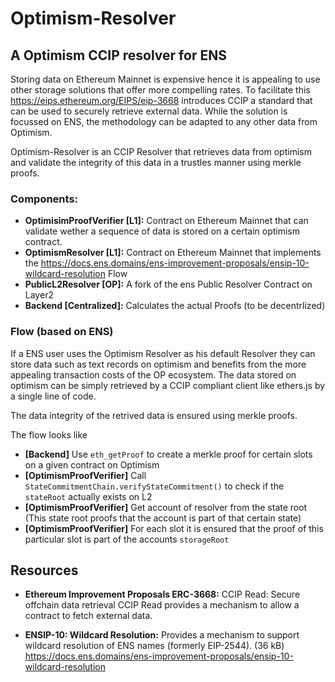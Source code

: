 # Optimism-Resolver

## A Optimism CCIP resolver for ENS

Storing data on Ethereum Mainnet is expensive hence it is appealing to use other storage solutions that offer more compelling rates. To facilitate this https://eips.ethereum.org/EIPS/eip-3668 introduces CCIP a standard that can be used to securely retrieve external data. While the solution is focussed on ENS, the methodology can be adapted to any other data from Optimism.

Optimism-Resolver is an CCIP Resolver that retrieves data from optimism and validate the integrity of this data in a trustles manner using merkle proofs.

### Components:
* **OptimisimProofVerifier [L1]:** 
Contract on Ethereum Mainnet that can validate wether a sequence of data is stored on a certain optimism contract.
* **OptimismResolver [L1]:** 
Contract on Ethereum Mainnet that implements the https://docs.ens.domains/ens-improvement-proposals/ensip-10-wildcard-resolution Flow
* **PublicL2Resolver [OP]:**
A fork of the ens Public Resolver Contract on Layer2
* **Backend [Centralized]:**
Calculates the actual Proofs (to be decentrlized)

### Flow (based on ENS)

If a ENS user uses the Optimism Resolver as his default Resolver they can store data such as text records on optimism and benefits from the more appealing transaction costs of the OP ecosystem. The data stored on optimism can be simply retrieved by a CCIP compliant client like ethers.js by a single line of code.

The data integrity of the retrived data is ensured using merkle proofs.

The flow looks like
* **[Backend]** Use `eth_getProof` to create a merkle proof for certain slots on a given contract on Optimism
* **[OptimismProofVerifier]** Call `StateCommitmentChain.verifyStateCommitment()` to check if the `stateRoot` actually exists on L2
* **[OptimismProofVerifier]** Get account of resolver from the state root (This state root proofs that the account is part of that certain state)
* **[OptimismProofVerifier]** For each slot it is ensured that the proof of this particular slot is part of the accounts `storageRoot`

## Resources

* **Ethereum Improvement Proposals ERC-3668:** CCIP Read: Secure offchain data retrieval CCIP Read provides a mechanism to allow a contract to fetch external data.

* **ENSIP-10: Wildcard Resolution:** 
Provides a mechanism to support wildcard resolution of ENS names (formerly EIP-2544). (36 kB)
https://docs.ens.domains/ens-improvement-proposals/ensip-10-wildcard-resolution
